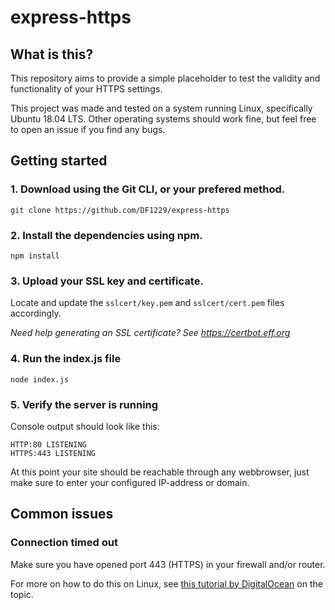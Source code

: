 # express-https

## What is this?
This repository aims to provide a simple placeholder to test the validity and functionality of your HTTPS settings.

This project was made and tested on a system running Linux, specifically Ubuntu 18.04 LTS. 
Other operating systems should work fine, but feel free to open an issue if you find any bugs.

## Getting started
### 1. Download using the Git CLI, or your prefered method.
`git clone https://github.com/DF1229/express-https`

### 2. Install the dependencies using npm.
`npm install`

### 3. Upload your SSL key and certificate.
Locate and update the `sslcert/key.pem` and `sslcert/cert.pem` files accordingly.

*Need help generating an SSL certificate? See https://certbot.eff.org*

### 4. Run the index.js file
`node index.js`

### 5. Verify the server is running
Console output should look like this:

```
HTTP:80 LISTENING
HTTPS:443 LISTENING
```

At this point your site should be reachable through any webbrowser, just make sure to enter your configured IP-address or domain.

## Common issues
### Connection timed out
Make sure you have opened port 443 (HTTPS) in your firewall and/or router.

For more on how to do this on Linux, see [this tutorial by DigitalOcean](https://www.digitalocean.com/community/tutorials/how-to-setup-a-firewall-with-ufw-on-an-ubuntu-and-debian-cloud-server) on the topic.
